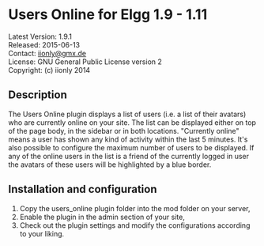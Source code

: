 Users Online for Elgg 1.9 - 1.11
================================

Latest Version: 1.9.1  
Released: 2015-06-13  
Contact: iionly@gmx.de  
License: GNU General Public License version 2  
Copyright: (c) iionly 2014


Description
-----------

The Users Online plugin displays a list of users (i.e. a list of their avatars) who are currently online on your site. The list can be displayed either on top of the page body, in the sidebar or in both locations. "Currently online" means a user has shown any kind of activity within the last 5 minutes. It's also possible to configure the maximum number of users to be displayed. If any of the online users in the list is a friend of the currently logged in user the avatars of these users will be highlighted by a blue border.


Installation and configuration
------------------------------

1. Copy the users_online plugin folder into the mod folder on your server,
2. Enable the plugin in the admin section of your site,
3. Check out the plugin settings and modify the configurations according to your liking.
